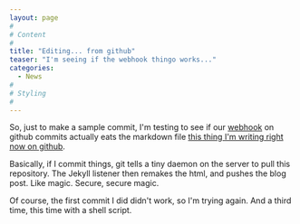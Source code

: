 ```yaml
---
layout: page
#
# Content
#
title: "Editing... from github"
teaser: "I'm seeing if the webhook thingo works..."
categories:
  - News
#
# Styling
#
---
```


So, just to make a sample commit, I'm testing to see if our [webhook](https://github.com/phayes/hookserve) on github commits actually eats the markdown file [this thing I'm writing right now on github](http://github.com/FAIMS/faimsWebsite/_posts/2016-05-16-postingFromGithub.md).

Basically, if I commit things, git tells a tiny daemon on the server to pull this repository. The Jekyll listener then remakes the html, and pushes the blog post. Like magic. Secure, secure magic.  

Of course, the first commit I did didn't work, so I'm trying again. And a third time, this time with a shell script.
